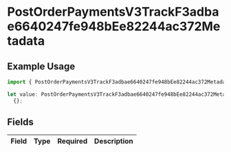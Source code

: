 # PostOrderPaymentsV3TrackF3adbae6640247fe948bEe82244ac372Metadata

## Example Usage

```typescript
import { PostOrderPaymentsV3TrackF3adbae6640247fe948bEe82244ac372Metadata } from "@dhaba/safepay-ts/models/operations";

let value: PostOrderPaymentsV3TrackF3adbae6640247fe948bEe82244ac372Metadata =
  {};
```

## Fields

| Field       | Type        | Required    | Description |
| ----------- | ----------- | ----------- | ----------- |